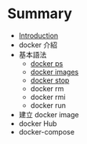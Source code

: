 # Summary

* [Introduction](README.md)
* docker 介紹
* 基本語法
   * [docker ps](basic/docker-ps.md)
   * [docker images](docker_images.md)
   * [docker stop](docker_stop.md)
   * docker rm
   * docker rmi
   * docker run
* 建立 docker image
* docker Hub
* docker-compose

